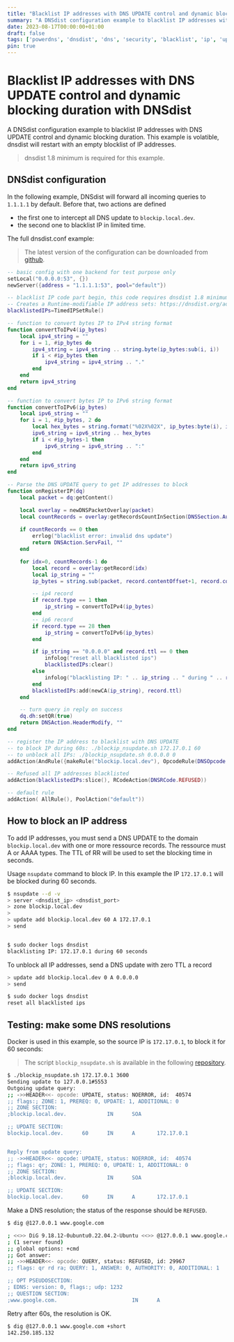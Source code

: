 ```yaml
---
title: "Blacklist IP addresses with DNS UPDATE control and dynamic blocking duration with DNSdist"
summary: "A DNSdist configuration example to blacklist IP addresses with DNS UPDATE control and dynamic blocking duration."
date: 2023-08-17T00:00:00+01:00
draft: false
tags: ['powerdns', 'dnsdist', 'dns', 'security', 'blacklist', 'ip', 'update']
pin: true
---
```


# Blacklist IP addresses with DNS UPDATE control and dynamic blocking duration with DNSdist

A DNSdist configuration example to blacklist IP addresses with DNS UPDATE control and dynamic blocking duration.
This example is volatible, dnsdist will restart with an empty blocklist of IP addresses.

> dnsdist 1.8 minimum is required for this example.

## DNSdist configuration

In the following example, DNSdist will forward all incoming queries to `1.1.1.1` by default.
Before that, two actions are defined

- the first one to intercept all DNS update to `blockip.local.dev`.
- the second one to blacklist IP in limited time.

The full dnsdist.conf example:

> The latest version of the configuration can be downloaded from [github](https://github.com/dmachard/lua-dnsdist-config-examples/).

```lua
-- basic config with one backend for test purpose only
setLocal("0.0.0.0:53", {})
newServer({address = "1.1.1.1:53", pool="default"})

-- blacklist IP code part begin, this code requires dnsdist 1.8 minimum
-- Creates a Runtime-modifiable IP address sets: https://dnsdist.org/advanced/timedipsetrule.html?highlight=timedipsetrule#TimedIPSetRule
blacklistedIPs=TimedIPSetRule()

-- function to convert bytes IP to IPv4 string format
function convertToIPv4(ip_bytes)
    local ipv4_string = ""
    for i = 1, #ip_bytes do
        ipv4_string = ipv4_string .. string.byte(ip_bytes:sub(i, i))
        if i < #ip_bytes then
            ipv4_string = ipv4_string .. "."
        end
    end
    return ipv4_string
end

-- function to convert bytes IP to IPv6 string format
function convertToIPv6(ip_bytes)
    local ipv6_string = ""
    for i = 1, #ip_bytes, 2 do
        local hex_bytes = string.format("%02X%02X", ip_bytes:byte(i), ip_bytes:byte(i+1))
        ipv6_string = ipv6_string .. hex_bytes
        if i < #ip_bytes-1 then
            ipv6_string = ipv6_string .. ":"
        end
    end
    return ipv6_string
end

-- Parse the DNS UPDATE query to get IP addresses to block
function onRegisterIP(dq)
    local packet = dq:getContent()

    local overlay = newDNSPacketOverlay(packet)
    local countRecords = overlay:getRecordsCountInSection(DNSSection.Authority)
    
    if countRecords == 0 then
        errlog("blacklist error: invalid dns update")
        return DNSAction.ServFail, ""
    end

    for idx=0, countRecords-1 do
        local record = overlay:getRecord(idx)
        local ip_string = ""
        ip_bytes = string.sub(packet, record.contentOffset+1, record.contentOffset+record.contentLength)

        -- ip4 record
        if record.type == 1 then
            ip_string = convertToIPv4(ip_bytes)
        end
        -- ip6 record
        if record.type == 28 then
            ip_string = convertToIPv6(ip_bytes)
        end

        if ip_string == "0.0.0.0" and record.ttl == 0 then
            infolog("reset all blacklisted ips")
            blacklistedIPs:clear()
        else
            infolog("blacklisting IP: " .. ip_string .. " during " .. record.ttl .. " seconds")
        end
        blacklistedIPs:add(newCA(ip_string), record.ttl)
    end

    -- turn query in reply on success
    dq.dh:setQR(true)
    return DNSAction.HeaderModify, ""
end

-- register the IP address to blacklist with DNS UPDATE
-- to block IP during 60s: ./blockip_nsupdate.sh 172.17.0.1 60
-- to unblock all IPs: ./blockip_nsupdate.sh 0.0.0.0 0
addAction(AndRule({makeRule("blockip.local.dev"), OpcodeRule(DNSOpcode.Update)}), LuaAction(onRegisterIP))

-- Refused all IP addresses blacklisted
addAction(blacklistedIPs:slice(), RCodeAction(DNSRCode.REFUSED))

-- default rule
addAction( AllRule(), PoolAction("default"))
```

## How to block an IP address

To add IP addresses, you must send a DNS UPDATE to the domain `blockip.local.dev` with one or more ressource records.
The ressource must A or AAAA types. The TTL of RR will be used to set the blocking time in seconds.

Usage `nsupdate` command to block IP. In this example the IP `172.17.0.1` will be blocked during 60 seconds.

```bash
$ nsupdate --d -v
> server <dnsdist_ip> <dnsdist_port>
> zone blockip.local.dev
>
> update add blockip.local.dev 60 A 172.17.0.1
> send


$ sudo docker logs dnsdist
blacklisting IP: 172.17.0.1 during 60 seconds
```

To unblock all IP addresses, send a DNS update with zero TTL a record

```bash
> update add blockip.local.dev 0 A 0.0.0.0
> send

$ sudo docker logs dnsdist
reset all blacklisted ips
```

## Testing: make some DNS resolutions

Docker is used in this example, so the source IP is `172.17.0.1`, to block it for 60 seconds:

> The script `blockip_nsupdate.sh` is available in the following [repository](https://github.com/dmachard/lua-dnsdist-config-examples/).

```bash
$ ./blockip_nsupdate.sh 172.17.0.1 3600
Sending update to 127.0.0.1#5553
Outgoing update query:
;; ->>HEADER<<- opcode: UPDATE, status: NOERROR, id:  40574
;; flags:; ZONE: 1, PREREQ: 0, UPDATE: 1, ADDITIONAL: 0
;; ZONE SECTION:
;blockip.local.dev.             IN      SOA

;; UPDATE SECTION:
blockip.local.dev.      60      IN      A       172.17.0.1


Reply from update query:
;; ->>HEADER<<- opcode: UPDATE, status: NOERROR, id:  40574
;; flags: qr; ZONE: 1, PREREQ: 0, UPDATE: 1, ADDITIONAL: 0
;; ZONE SECTION:
;blockip.local.dev.             IN      SOA

;; UPDATE SECTION:
blockip.local.dev.      60      IN      A       172.17.0.1
```

Make a DNS resolution; the status of the response should be `REFUSED`.

```bash
$ dig @127.0.0.1 www.google.com 

; <<>> DiG 9.18.12-0ubuntu0.22.04.2-Ubuntu <<>> @127.0.0.1 www.google.com
; (1 server found)
;; global options: +cmd
;; Got answer:
;; ->>HEADER<<- opcode: QUERY, status: REFUSED, id: 29967
;; flags: qr rd ra; QUERY: 1, ANSWER: 0, AUTHORITY: 0, ADDITIONAL: 1

;; OPT PSEUDOSECTION:
; EDNS: version: 0, flags:; udp: 1232
;; QUESTION SECTION:
;www.google.com.                        IN      A
```

Retry after 60s, the resolution is OK.

```bash
$ dig @127.0.0.1 www.google.com +short
142.250.185.132
```
